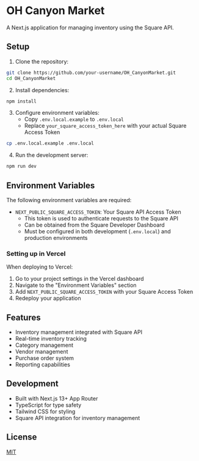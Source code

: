 # OH Canyon Market

A Next.js application for managing inventory using the Square API.

## Setup

1. Clone the repository:
```bash
git clone https://github.com/your-username/OH_CanyonMarket.git
cd OH_CanyonMarket
```

2. Install dependencies:
```bash
npm install
```

3. Configure environment variables:
   - Copy `.env.local.example` to `.env.local`
   - Replace `your_square_access_token_here` with your actual Square Access Token
```bash
cp .env.local.example .env.local
```

4. Run the development server:
```bash
npm run dev
```

## Environment Variables

The following environment variables are required:

- `NEXT_PUBLIC_SQUARE_ACCESS_TOKEN`: Your Square API Access Token
  - This token is used to authenticate requests to the Square API
  - Can be obtained from the Square Developer Dashboard
  - Must be configured in both development (`.env.local`) and production environments

### Setting up in Vercel

When deploying to Vercel:

1. Go to your project settings in the Vercel dashboard
2. Navigate to the "Environment Variables" section
3. Add `NEXT_PUBLIC_SQUARE_ACCESS_TOKEN` with your Square Access Token
4. Redeploy your application

## Features

- Inventory management integrated with Square API
- Real-time inventory tracking
- Category management
- Vendor management
- Purchase order system
- Reporting capabilities

## Development

- Built with Next.js 13+ App Router
- TypeScript for type safety
- Tailwind CSS for styling
- Square API integration for inventory management

## License

[MIT](LICENSE)
